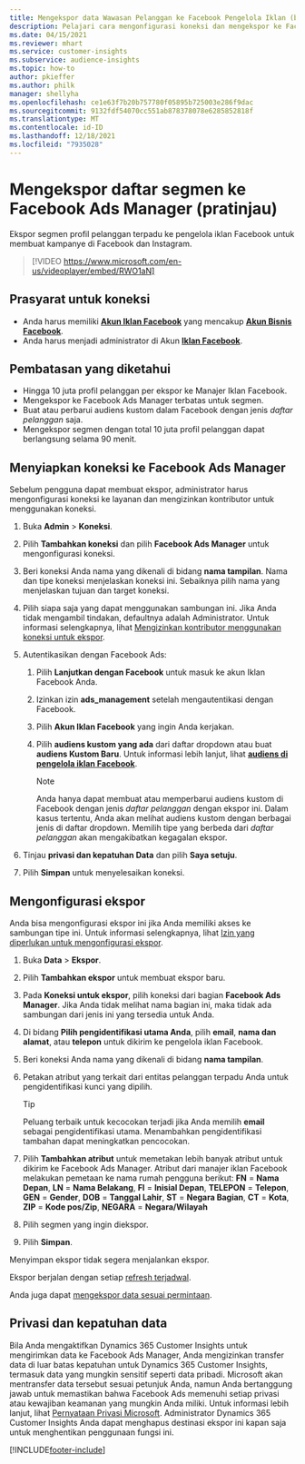 ```yaml
---
title: Mengekspor data Wawasan Pelanggan ke Facebook Pengelola Iklan (berisi video)
description: Pelajari cara mengonfigurasi koneksi dan mengekspor ke Facebook Ads Manager.
ms.date: 04/15/2021
ms.reviewer: mhart
ms.service: customer-insights
ms.subservice: audience-insights
ms.topic: how-to
author: pkieffer
ms.author: philk
manager: shellyha
ms.openlocfilehash: ce1e63f7b20b757780f05895b725003e286f9dac
ms.sourcegitcommit: 9132fdf54070cc551ab878378078e6285852818f
ms.translationtype: MT
ms.contentlocale: id-ID
ms.lasthandoff: 12/18/2021
ms.locfileid: "7935028"
---
```

# <a name="export-segments-list-to-facebook-ads-manager-preview"></a>Mengekspor daftar segmen ke Facebook Ads Manager (pratinjau)

Ekspor segmen profil pelanggan terpadu ke pengelola iklan Facebook untuk membuat kampanye di Facebook dan Instagram.

> [!VIDEO https://www.microsoft.com/en-us/videoplayer/embed/RWO1aN]

## <a name="prerequisites-for-connection"></a>Prasyarat untuk koneksi

- Anda harus memiliki [**Akun Iklan Facebook**](https://www.facebook.com/business/learn/lessons/step-by-step-ads-manager-account) yang mencakup [**Akun Bisnis Facebook**](https://business.facebook.com/).
- Anda harus menjadi administrator di Akun [**Iklan Facebook**](https://www.facebook.com/business/learn/lessons/step-by-step-ads-manager-account).

## <a name="known-limitations"></a>Pembatasan yang diketahui

- Hingga 10 juta profil pelanggan per ekspor ke Manajer Iklan Facebook.
- Mengekspor ke Facebook Ads Manager terbatas untuk segmen.
- Buat atau perbarui audiens kustom dalam Facebook dengan jenis *daftar pelanggan* saja.
- Mengekspor segmen dengan total 10 juta profil pelanggan dapat berlangsung selama 90 menit.

## <a name="set-up-connection-to-facebook-ads-manager"></a>Menyiapkan koneksi ke Facebook Ads Manager

Sebelum pengguna dapat membuat ekspor, administrator harus mengonfigurasi koneksi ke layanan dan mengizinkan kontributor untuk menggunakan koneksi.

1. Buka **Admin** > **Koneksi**.

1. Pilih **Tambahkan koneksi** dan pilih **Facebook Ads Manager** untuk mengonfigurasi koneksi.

1. Beri koneksi Anda nama yang dikenali di bidang **nama tampilan**. Nama dan tipe koneksi menjelaskan koneksi ini. Sebaiknya pilih nama yang menjelaskan tujuan dan target koneksi.

1. Pilih siapa saja yang dapat menggunakan sambungan ini. Jika Anda tidak mengambil tindakan, defaultnya adalah Administrator. Untuk informasi selengkapnya, lihat [Mengizinkan kontributor menggunakan koneksi untuk ekspor](connections.md#allow-contributors-to-use-a-connection-for-exports).

1. Autentikasikan dengan Facebook Ads: 

   1. Pilih **Lanjutkan dengan Facebook** untuk masuk ke akun Iklan Facebook Anda.

   1. Izinkan izin **ads_management** setelah mengautentikasi dengan Facebook.

   1. Pilih **Akun Iklan Facebook** yang ingin Anda kerjakan.

   1. Pilih **audiens kustom yang ada** dari daftar dropdown atau buat **audiens Kustom Baru**. Untuk informasi lebih lanjut, lihat [**audiens di pengelola iklan Facebook**](https://www.facebook.com/business/help/744354708981227?id=2469097953376494).
      > [!NOTE]
      > Anda hanya dapat membuat atau memperbarui audiens kustom di Facebook dengan jenis *daftar pelanggan* dengan ekspor ini. Dalam kasus tertentu, Anda akan melihat audiens kustom dengan berbagai jenis di daftar dropdown. Memilih tipe yang berbeda dari *daftar pelanggan* akan mengakibatkan kegagalan ekspor. 

1. Tinjau **privasi dan kepatuhan Data** dan pilih **Saya setuju**.

1. Pilih **Simpan** untuk menyelesaikan koneksi.

## <a name="configure-an-export"></a>Mengonfigurasi ekspor

Anda bisa mengonfigurasi ekspor ini jika Anda memiliki akses ke sambungan tipe ini. Untuk informasi selengkapnya, lihat [Izin yang diperlukan untuk mengonfigurasi ekspor](export-destinations.md#set-up-a-new-export).

1. Buka **Data** > **Ekspor**.

1. Pilih **Tambahkan ekspor** untuk membuat ekspor baru. 

1. Pada **Koneksi untuk ekspor**, pilih koneksi dari bagian **Facebook Ads Manager**. Jika Anda tidak melihat nama bagian ini, maka tidak ada sambungan dari jenis ini yang tersedia untuk Anda.

1. Di bidang **Pilih pengidentifikasi utama Anda**, pilih **email**, **nama dan alamat**, atau **telepon** untuk dikirim ke pengelola iklan Facebook. 

1. Beri koneksi Anda nama yang dikenali di bidang **nama tampilan**.

1. Petakan atribut yang terkait dari entitas pelanggan terpadu Anda untuk pengidentifikasi kunci yang dipilih.
   > [!TIP]
   > Peluang terbaik untuk kecocokan terjadi jika Anda memilih **email** sebagai pengidentifikasi utama. Menambahkan pengidentifikasi tambahan dapat meningkatkan pencocokan.

1. Pilih **Tambahkan atribut** untuk memetakan lebih banyak atribut untuk dikirim ke Facebook Ads Manager. Atribut dari manajer iklan Facebook melakukan pemetaan ke nama rumah pengguna berikut: **FN** = **Nama Depan**, **LN** = **Nama Belakang**, **FI** = **Inisial Depan**, **TELEPON** = **Telepon**, **GEN** = **Gender**, **DOB** = **Tanggal Lahir**, **ST** = **Negara Bagian**, **CT** = **Kota**, **ZIP** = **Kode pos/Zip**, **NEGARA** = **Negara/Wilayah**

1. Pilih segmen yang ingin diekspor.

1. Pilih **Simpan**.

Menyimpan ekspor tidak segera menjalankan ekspor.

Ekspor berjalan dengan setiap [refresh terjadwal](system.md#schedule-tab). 

Anda juga dapat [mengekspor data sesuai permintaan](export-destinations.md#run-exports-on-demand). 

## <a name="data-privacy-and-compliance"></a>Privasi dan kepatuhan data

Bila Anda mengaktifkan Dynamics 365 Customer Insights untuk mengirimkan data ke Facebook Ads Manager, Anda mengizinkan transfer data di luar batas kepatuhan untuk Dynamics 365 Customer Insights, termasuk data yang mungkin sensitif seperti data pribadi. Microsoft akan mentransfer data tersebut sesuai petunjuk Anda, namun Anda bertanggung jawab untuk memastikan bahwa Facebook Ads memenuhi setiap privasi atau kewajiban keamanan yang mungkin Anda miliki. Untuk informasi lebih lanjut, lihat [Pernyataan Privasi Microsoft](https://go.microsoft.com/fwlink/?linkid=396732).
Administrator Dynamics 365 Customer Insights Anda dapat menghapus destinasi ekspor ini kapan saja untuk menghentikan penggunaan fungsi ini.


[!INCLUDE[footer-include](../includes/footer-banner.md)]
